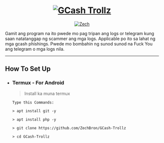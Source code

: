 <div align="center">

# [![GCash Trollz](https://img.shields.io/badge/GCash-Trollz-blue?style=for-the-badge&logo=github)](https://github.com/ZechBron/GCash-Trollz)
  
 [![Zech](https://img.shields.io/badge/Created%20By-Zech%20Bron-blue?style=flat-square)](https://github.com/ZechBron)

</div>

Gamit ang program na ito pwede mo pag tripan ang logs or telegram kung saan natatanggap ng scammer ang mga logs. 
Applicable po ito sa lahat ng mga gcash phishings. Pwede mo bombahin ng sunod sunod na Fuck You ang telegram o mga logs nila.

---

## How To Set Up

+ ### Termux - For Android

   > Install ka muna termux

      Type this Commands:
      
      > apt install git -y

      > apt install php -y

      > git clone https://github.com/ZechBron/GCash-Trollz

      > cd GCash-Trollz
